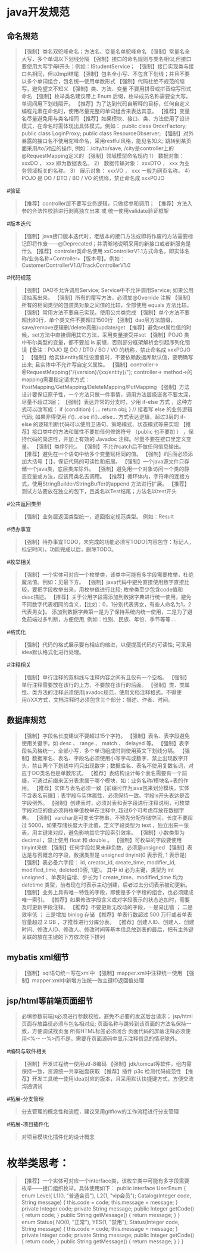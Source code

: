 # java开发规范
## 命名规范
> 【强制】类名双驼峰命名；方法名、变量名单驼峰命名 
> 【强制】常量名全大写，多个单词以下划线分隔
> 【强制】接口的命名规则与类名相似,但接口要使用大写字母I开头：例如：IStudentService；
> 【强制】接口实现类与接口名相同，但以Impl结尾
> 【强制】包名全小写、不包含下划线；并且不要以多个单词组合，包名统一使用单数形式
> 【强制】代码杜绝不规范的缩写，避免望文不知义
> 【强制】类、方法、变量 不要用拼音或拼音缩写形式命名
> 【强制】枚举类名建议带上 Enum 后缀，枚举成员名称需要全大写，单词间用下划线隔开。
> 【推荐】为了达到代码自解释的目标，任何自定义编程元素在命名时，使用尽量完整的单词组合来表达其意。
> 【推荐】变量名尽量避免用与类名相同
> 【推荐】如果模块、接口、类、方法使用了设计模式，在命名时需体现出具体模式。例如： public class OrderFactory; public class LoginProxy; public class ResourceObserver;
> 【强制】对外暴露的接口名不使用驼峰命名，采用restful风格，能见名知义; 跳转到某页面采用/to/对应的操作, 例如：/city/to/save, /city是controller上的@RequestMapping定义的
> 【强制】领域模型命名规约
   1） 数据对象： xxxDO ， xxx 即为数据表名。
   2） 数据传输对象： xxxDTO ， xxx 为业务领域相关的名称。
   3） 展示对象： xxxVO ， xxx 一般为网页名称。
   4） POJO 是 DO / DTO / BO / VO 的统称，禁止命名成 xxxPOJO 

#验证
> 【推荐】controller层不要写业务逻辑，只做接参和调用；
> 【推荐】方法入参的合法性校验进行剥离独立出来 或 统一使用validate验证框架

#版本迭代
> 【强制】java接口版本迭代时，老版本的接口方法或即将作废的方法需要标记即将作废——@Deprecated；并清晰地说明采用的新接口或者新服务是什么
> 【推荐】controler类命名使用 xxControllerV1.1方式命名，即实体名称/业务名称+Controller+【版本号】。例如：CustomerControllerV1.0/TrackControllerV1.0

#代码规范
> 【强制】DAO不允许调用Service; Service中不允许调用Service; 如果公用请抽离出来。
> 【强制】所有的覆写方法，必须加@Override 注解
> 【强制】所有的相同类型的包装类对象之间值的比较，全部使用 equals 方法比较。
> 【强制】常用方法不要自己实现，使用公共类完成
> 【强制】单个方法不要超出80行，单个类文件不要超过1500行
> 【强制】dao层方法前缀，save/remove逻辑删/delete真删/update/get
> 【推荐】避免set属性值的时候，set方法中直接调用其它方法，采用变量接受并set
> 【强制】POJO 类中布尔类型的变量，都不要加 is 前缀，否则部分框架解析会引起序列化错误【备注：POJO 是 DO / DTO / BO / VO 的统称，禁止命名成 xxxPOJO 】
> 【强制】给实体entity属性设置值时，不要依赖数据库默认值，要明确写出来; 且实体中不允许写自定义属性。
> 【强制】controller-> @RequestMapping("/{version}/{xx/entity}/");  controller-> method->的mapping需要指定请求方式：PostMapping/GetMapping/DeleteMapping/PutMapping
> 【强制】方法设计要保证原子性，一个方法只做一件事情，调用方法层级嵌套不要太深，尽量不超过3层；
> 【强制】表达异常的分支时，少用 if-else 方式 ，这种方式可以改写成：
    if (condition) {
        ...
        return obj;
    }
    // 接着写 else 的业务逻辑代码; 如果非得使用 if()...else if()...else... 方式表达逻辑，超过3层的 if-else 的逻辑判断代码可以使用卫语句、策略模式、状态模式等来实现
> 【推荐】接口类中的方法和属性不要加任何修饰符号 （public 也不要加 ） ，保持代码的简洁性，并加上有效的 Javadoc 注释。尽量不要在接口里定义变量。
> 【强制】类序列化。
> 【强制】不允许catch后不做任何信息输出。
> 【推荐】避免在一个语句中给多个变量赋相同的值。
> 【强制】if后面必须添加大括号【｛】，保证代码的可读性和拓展。
> 【强制】一个java源文件只存储一个java类，底层类库除外。
> 【强制】避免用一个对象访问一个类的静态变量或方法，应该用类名去调用。
> 【推荐】循环体内，字符串的连接方式，使用StringBuilder/StringBuffer的append 方法进行扩展。
> 【推荐】测试方法要放在独立的包下，且类名以Test结尾；方法名以test开头

#公共返回类型
> 【强制】业务层返回类型统一，返回指定规范类型。 例如：Result<T>

#待办事宜
> 【强制】待办事宜TODO，未完成的功能必须写TODO(内容包含：标记人，标记时间)，功能完成以后，删除TODO。

#枚举相关
> 【强制】一个实体可对应一个枚举类，该类中可能有多字段需要枚举，杜绝魔法值。例如：见最下方。
> 【强制】java代码中避免直接使用数字直接比较，要把字段枚举出来，用枚举值进行比较; 枚举类至少包含code值和desc描述。
> 【推荐】关于公用字段需添加到数据字典进行统一使用，避免不同数字代表相同的含义，【比如：0，1分别代表男女，有些人命名为1，2代表男女】。
         添加到数据字典第一是为了保持系统内统一使用，二是为了避免前端过多判断，方便使用, 例如：性别、民族、年份、季节等等....

#格式化
> 【强制】代码的格式展示要有相应的缩进，以便提高代码的可读性; 可采用idea默认格式化进行处理。

#注释相关
> 【强制】单行注释的双斜线与注释内容之间有且仅有一个空格。
> 【强制】单行注释需要放在该行的上方，不要放在该行的后面。
> 【强制】类、类属性、类方法的注释必须使用javadoc规范，使用文档注释格式，不得使用//XX方式，文档注释时必须包含三个部分：描述、作者、时间。

## 数据库规范
> 【强制】字段名长度建议不要超过15个字符。
> 【强制】表名、表字段避免使用关键字。如 desc 、 range 、 match 、 delayed 等。
> 【强制】表字段名风格统一，全部小写，多个单词组成时则使用英文下划线分隔。
> 【强制】数据库名、表名、字段名必须使用小写字母或数字，禁止出现数字开头，禁止两个下划线中间只出现数字；数据库名、表名不使用复数名词，对应于DO类名也是单数形式。
> 【推荐】表结构设计每个表名需要有一个前缀，可通过前缀来区分表隶属于哪个模块，如：业务名称/模块名+表的作用。
> 【推荐】实体与表名必须一致【前缀可作为java包来划分模块，实体不含表名前缀】；表字段与实体属性，必须保持一致。字段is开头表达是否字段例外。
> 【强制】创建表时，必须对表和表字段进行注释说明，可枚举字段对应的值必须将枚举值枚举在注释中, 超过6个可考虑存放在数据字典。
> 【强制】varchar是可变长字符串，不预先分配存储空间，长度不要超过 5000，如果存储长度大于此值，定义字段类型为 text ，独立出来一张表，用主键来对应，避免影响其它字段索引效率。
> 【强制】小数类型为 decimal ，禁止使用 float 和 double 。
> 【强制】可枚举的字段要使用tinyint来做
> 【强制】任何字段如果未非负数，必须是unsigned
> 【强制】表达是与否概念的字段，数据类型是 unsigned tinyint(0 表示否, 1 表示是)
> 【强制】表必备六字段： id, creator_id, create_time, modifier_id, modified_time, deleted(0否, 1是)。
         其中 id 必为主键，类型为 int unsigned 、单表时自增、步长为 1
         create_time、modified_time 均为 datetime 类型，前者现在时表示主动创建，后者过去分词表示被动更新。
> 【强制】业务上具有唯一特性的字段，即使是多个字段的组合，也必须建成唯一索引。
> 【推荐】如果修改字段含义或对字段表示的状态追加时，需要及时更新字段注释。
> 【推荐】不要更新无改动的字段，一是易出错 ； 二是效率低 ； 三是增加 binlog 存储
> 【推荐】单表行数超过 500 万行或者单表容量超过 2 GB ，才推荐进行分库分表。
> 【推荐】创建人ID、创建人、创建时间、修改人ID、修改人、修改时间等基本信息放到表的最后，把有主外键关联的放在主键的下方依次往下排列

## mybatis xml细节
> 【强制】sql语句统一写在xml中
> 【强制】mapper.xml中注释统一使用<!-- -->
> 【强制】mapper.xml中新增方法统一做主键ID返回值处理

## jsp/html等前端页面细节
> 必填参数前端js必须进行参数校验，避免不必要的发送后台请求；
> jsp/html页面存放路径必须与包名相对应; 页面名称与跳转到该页面的方法名保持一致，方便调试找页面
> 所有HTML标签必须闭合
> 页面代码的屏蔽注释必须使用<%-- --%>而不是<!-- -->。需要在页面源码中显示注释信息的情况除外。

#编码与软件相关
> 【强制】开发过程统一使用utf-8编码
> 【强制】jdk/tomcat等软件，组内需保持一致，资源统一共享磁盘获取
> 【推荐】插件 p3c 检测代码规范性
> 【推荐】开发工具统一使用idea对应的版本，且采用默认快捷键方式，方便交流沟通调试

#拓展-分支管理
> 分支管理的概念性和流程，建议采用gitflow的工作流程进行分支管理

#拓展-项目插件化
> 对项目模块化插件化的设计概念

# 枚举类思考：
> 【推荐】一个实体可对应一个interface类，该枚举类中可能有多字段需要枚举——接口组织枚举。具体使用如下：
public interface UserEnum {
    enum Level{
        L1(0, "普通会员"),
        L2(1, "vip会员");
        Catalog(Integer code, String message) {
            this.code = code;
            this.message = message;
        }
        private Integer code;
        private String message;
        public Integer getCode() {
            return code;
        }
        public String getMessage() {
            return message;
        }
    }
    enum Status{
        NO(0, "正常"),
        YES(1, "禁用");
        Status(Integer code, String message) {
            this.code = code;
            this.message = message;
        }
        private Integer code;
        private String message;
        public Integer getCode() {
            return code;
        }
        public String getMessage() {
            return message;
        }
    }
}
